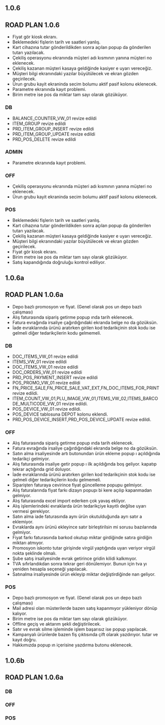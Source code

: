 ## 1.0.6
## ROAD PLAN 1.0.6
- Fiyat gör kiosk ekranı.
- Beklemedeki fişlerin tarih ve saatleri yanlış.
- Kart cihazına tutar gönderildikden sonra açılan popup da gönderilen tutarı yazılacak.
- Çekiliş operasyonu ekranında müşteri adı kısmının yanına müşteri no eklenecek.
- Çekiliş kazanan müşteri kasaya geldiğinde kasiyer e uyarı vereceğiz.
- Müşteri bilgi ekranındaki yazılar büyütülecek ve ekran gözden geçirilecek.
- Ürun grubu kayit ekraninda secim bolumu aktif pasif kolonu eklenecek.
- Parametre ekranında kayıt problemi.
- Birim metre ise pos da miktar tam sayı olarak gözüküyor.
### DB
- BALANCE_COUNTER_VW_01 revize edildi
- ITEM_GROUP revize edildi
- PRD_ITEM_GROUP_INSERT revize edildi
- PRD_ITEM_GROUP_UPDATE revize edildi
- PRD_POS_DELETE revize edildi
### ADMIN
- Parametre ekranında kayıt problemi.
### OFF
- Çekiliş operasyonu ekranında müşteri adı kısmının yanına müşteri no eklenecek.
- Ürun grubu kayit ekraninda secim bolumu aktif pasif kolonu eklenecek.
### POS
- Beklemedeki fişlerin tarih ve saatleri yanlış.
- Kart cihazına tutar gönderildikden sonra açılan popup da gönderilen tutarı yazılacak.
- Çekiliş kazanan müşteri kasaya geldiğinde kasiyer e uyarı vereceğiz.
- Müşteri bilgi ekranındaki yazılar büyütülecek ve ekran gözden geçirilecek.
- Fiyat gör kiosk ekranı.
- Birim metre ise pos da miktar tam sayı olarak gözüküyor.
- Satış kapandığında doğruluğu kontrol ediliyor. 

## 1.0.6a
## ROAD PLAN 1.0.6a
- Depo bazlı promosyon ve fiyat. (Genel olarak pos un depo bazlı çalışması)
- Alış faturasında sipariş getirme popup ında tarih eklenecek.
- Fatura evrağında irsaliye çağırdığındaki ekranda belge no da gözüksün.
- İade evraklarında ürünü aratırken girilen kod tedarikçinin stok kodu ise gelmeli diğer tedarikçilerin kodu gelmemeli.
### DB
- DOC_ITEMS_VW_01 revize edildi
- ITEMS_VW_01 revize edildi
- DOC_ITEMS_VW_01 revize edildi
- DOC_ORDERS_VW_01 revize edildi
- PRD_POS_PAYMENT_INSERT revize edildi
- POS_PROMO_VW_01 revize edildi
- FN_PRICE_SALE,FN_PRICE_SALE_VAT_EXT,FN_DOC_ITEMS_FOR_PRINT revize edildi.
- ITEM_COUNT_VW_01,PLU_IMAGE_VW_01,ITEMS_VW_02,ITEMS_BARCODE_MULTICODE_VW_01 revize edildi.
- POS_DEVICE_VW_01 revize edildi.
- POS_DEVICE tablosuna DEPOT kolonu eklendi.
- PRD_POS_DEVICE_INSERT,PRD_POS_DEVICE_UPDATE revize edildi.
### OFF
- Alış faturasında sipariş getirme popup ında tarih eklenecek.
- Fatura evrağında irsaliye çağırdığındaki ekranda belge no da gözüksün.
- Satın alma irsaliyesinde artı butonundan ürün ekleme popup ı açıldığında tedarikçi gelmiyor.
- Alış faturasında irsaliye getir popup ı ilk açıldığında boş geliyor. kapatıp tekrar açtığında grid doluyor.
- İade evraklarında ürünü aratırken girilen kod tedarikçinin stok kodu ise gelmeli diğer tedarikçilerin kodu gelmemeli.
- Siparişten faturaya cevirince fiyat güncelleme popupu gelmiyor.
- Alış faturalarında fiyat farkı dizayn popupı bi kere açılıp kapanmadan gelmiyor.
- Alış faturasında excel import ederken çok yavaş ekliyor.
- Alış işlemlerindeki evraklarda ürün tedarikçiye kayıtlı değilse uyarı vermesi gerekiyor.
- Satın alma iade faturasında aynı ürün okutulduğunda ayrı satır a eklemiyor.
- Evraklarda aynı ürünü ekleyince satır birleştirilsin mi sorusu bazılarında gelmiyor.
- Fiyat farkı faturasında barkod okutup miktar girdiğinde satıra girdiğin miktarı atmıyor.
- Promosyon iskonto tutar girişinde virgül yaptığında uyarı veriyor virgül nokta şeklinde olmalı.
- Şube satış irsaliyesinde evrak getirince gridin kilidi kalkmıyor.
- TVA sıfırlandıkdan sonra tekrar geri dönülemiyor. Bunun için tva yı yeniden hesapla seçeneği yapılacak.
- Satınalma irsaliyesinde ürün ekleyip miktar değiştirdiğinde nan geliyor.
### POS
- Depo bazlı promosyon ve fiyat. (Genel olarak pos un depo bazlı çalışması)
- Mail adresi olan müsterilerde bazen satış kapanmıyor yükleniyor dönüp kalıyor.
- Birim metre ise pos da miktar tam sayı olarak gözüküyor.
- Offline geçiş ve aktarım şekli değiştirilecek.
- Satır ve evrak silme işleminde işlem başarısız ise popup yapılacak.
- Kampanyalı ürünlerde bazen fiş çıktısında çift olarak yazdırıyor. tutar ve kayıt doğru.
- Hakkımızda popup ın içerisine yazdırma butonu eklenecek.

## 1.0.6b
## ROAD PLAN 1.0.6a

### DB

### OFF

### POS